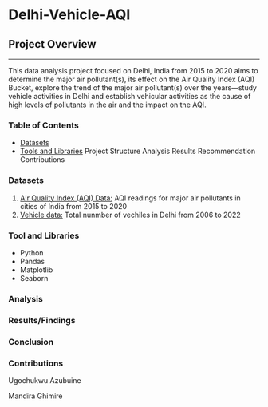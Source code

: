 # Delhi-Vehicle-AQI

## Project Overview
---

This data analysis project focused on Delhi, India from 2015 to 2020 aims to determine the major air pollutant(s), its effect on the Air Quality Index (AQI) Bucket, explore the trend of the major air pollutant(s) over the years—study vehicle activities in Delhi and establish vehicular activities as the cause of high levels of pollutants in the air and the impact on the AQI.

### Table of Contents 
- [Datasets](#datasets)
- [Tools and Libraries](#tools-and-libraries)
Project Structure 
Analysis
Results
Recommendation 
Contributions 

### Datasets
1. [Air Quality Index (AQI) Data:](https://www.kaggle.com/datasets/rohanrao/air-quality-data-in-india/data) AQI readings for major air pollutants in cities of India from 2015 to 2020
2. [Vehicle data:](https://data.opencity.in/dataset/delhi-vehicle-registrations-data/resource/c9c2925f-4442-48ee-bacf-543d69931493?view_id=a730e71e-9937-413e-a4b6-6cd87a872c4c) Total nunmber of vechiles in Delhi from 2006 to 2022

### Tool and Libraries 
- Python
- Pandas
- Matplotlib
- Seaborn

### Analysis


### Results/Findings

### Conclusion

### Contributions 
Ugochukwu Azubuine

Mandira Ghimire

